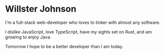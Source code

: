# Willster Johnson


I'm a full-stack web-developer who loves to tinker with almost any software.

I dislike JavaScript, love TypeScript, have my sights set on Rust, and am growing to enjoy Java.

Tomorrow I hope to be a better developer than I am today.
